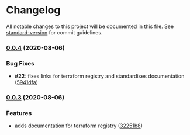 # Changelog

All notable changes to this project will be documented in this file. See [standard-version](https://github.com/conventional-changelog/standard-version) for commit guidelines.

### [0.0.4](https://github.com/HarryEMartland/terraform-provider-appdynamics/compare/v0.0.3...v0.0.4) (2020-08-06)


### Bug Fixes

* **#22:** fixes links for terraform registry and standardises documentation ([5941dfa](https://github.com/HarryEMartland/terraform-provider-appdynamics/commit/5941dfa517073ac437980b6fdde12c6db8dc0ded))

### [0.0.3](https://github.com/HarryEMartland/terraform-provider-appdynamics/compare/v0.0.2...v0.0.3) (2020-08-06)


### Features

* adds documentation for terraform registry ([32251b8](https://github.com/HarryEMartland/terraform-provider-appdynamics/commit/32251b80061d414ab6910d8ac311408e6a374cea))
